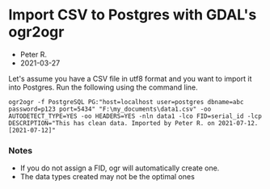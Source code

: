 # Import CSV to Postgres with GDAL's ogr2ogr
- Peter R.
- 2021-03-27

Let's assume you have a CSV file in utf8 format and you want to import it into Postgres. Run the following using the command line.

```
ogr2ogr -f PostgreSQL PG:"host=localhost user=postgres dbname=abc password=p123 port=5434" "F:\my_documents\data1.csv" -oo AUTODETECT_TYPE=YES -oo HEADERS=YES -nln data1 -lco FID=serial_id -lcp DESCRIPTION="This has clean data. Imported by Peter R. on 2021-07-12. [2021-07-12]"
```

### Notes
- If you do not assign a FID, ogr will automatically create one.
- The data types created may not be the optimal ones
